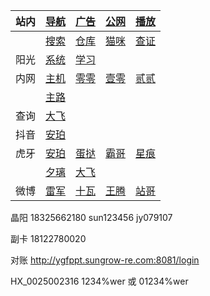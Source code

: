 |站内|[导航](https://zi-an.github.io/other/web.html)|[广告](https://zi-an.github.io/other/adb.html)|[公网](https://zi-an.github.io/ipv6)|[播放](https://zi-an.github.io/other/m3u8.html)|
|-|-|-|-|-|
||[搜索](https://zi-an.github.io/other/bing.html)|[仓库](https://user.301go.net:8899/?u=http://hsck.net/&p=/)|[猫咪](http://192.168.10.211)|[查证](https://cx.mem.gov.cn/special)|
|阳光|[系统](https://hicp.sungrow-re.com)|[学习](https://edu.sungrow-re.com)|||
|内网|[主机](http://5.mm)|[零零](http://200.mm)|[壹零](http://210.mm)|[贰贰](http://222.mm)|
||[主路](http://192.168.10.1)||||
|查询|[大飞](https://www.op.gg/summoners/kr/Hide%20on%20bush/ingame)|||
|抖音|[安珀](https://live.douyin.com/356402078496)||||
|虎牙|[安珀](https://m.huya.com/20411512)|[蛋挞](https://m.huya.com/799147)|[霸哥](https://m.huya.com/189201)|[星痕](https://m.huya.com/699772)|
||[夕璃](https://m.huya.com/21809097)|[大飞](https://m.huya.com/138156)||
|微博|[雷军](https://m.weibo.cn/u/1749127163)|[十瓦](https://m.weibo.cn/u/1892653244)|[王腾](https://m.weibo.cn/u/1654901425)|[站哥](https://m.weibo.cn/u/6048569942)|

晶阳
18325662180
sun123456
jy079107

副卡 18122780020

对账 http://ygfppt.sungrow-re.com:8081/login

HX_0025002316 1234%wer 或 01234%wer